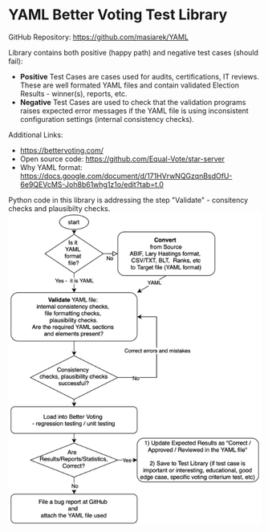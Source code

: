 # YAML Better Voting Test Library

GitHub Repository: https://github.com/masiarek/YAML

Library contains both positive (happy path) and negative test cases (should fail):

- **Positive** Test Cases are cases used for audits, certifications, IT reviews.
  These are well formated YAML files and contain validated Election Results - winner(s), reports, etc.
- **Negative** Test Cases are used to check that the validation programs raises expected error messages if the YAML file
  is using
  inconsistent configuration settings (internal consistency checks).

Additional Links:

- https://bettervoting.com/
- Open source code: https://github.com/Equal-Vote/star-server
- Why YAML format: https://docs.google.com/document/d/171HVrwNQGzqnBsdOfU-6e9QEVcMS-Joh8b61whg1z1o/edit?tab=t.0

Python code in this library is addressing the step "Validate" - consitency checks and plausibilty checks.
![img.png](img.png)